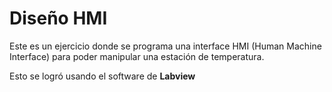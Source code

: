 # Diseño HMI

Este es un ejercicio donde se programa una interface HMI (Human Machine
Interface) para poder manipular una estación de temperatura.

Esto se logró usando el software de **Labview** 

